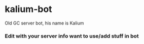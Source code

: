 # kalium-bot
Old GC server bot, his name is Kalium

### Edit with your server info want to use/add stuff in bot
